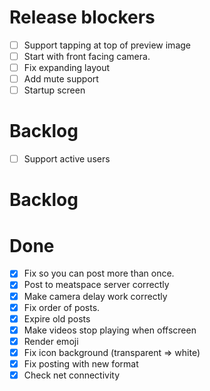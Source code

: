 # Release blockers
- [ ] Support tapping at top of preview image
- [ ] Start with front facing camera.
- [ ] Fix expanding layout
- [ ] Add mute support
- [ ] Startup screen

# Backlog 
- [ ] Support active users

# Backlog

# Done
- [x] Fix so you can post more than once.
- [x] Post to meatspace server correctly
- [x] Make camera delay work correctly
- [x] Fix order of posts.
- [x] Expire old posts
- [x] Make videos stop playing when offscreen
- [x] Render emoji
- [x] Fix icon background (transparent => white)
- [x] Fix posting with new format
- [x] Check net connectivity
